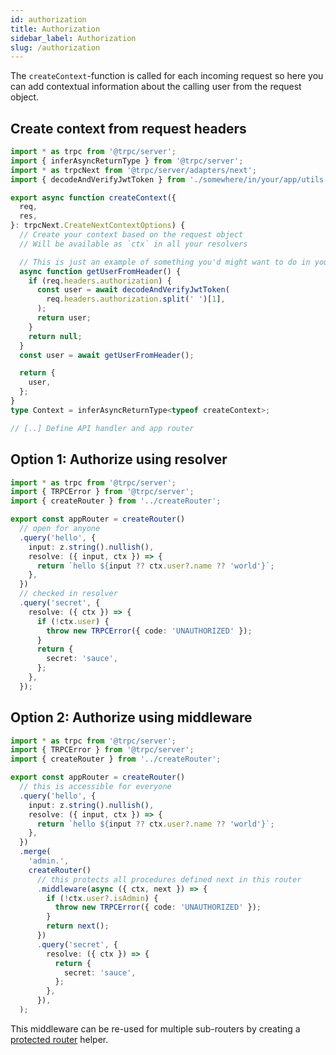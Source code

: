 ```yaml
---
id: authorization
title: Authorization
sidebar_label: Authorization
slug: /authorization
---
```


The `createContext`-function is called for each incoming request so here you can add contextual information about the calling user from the request object.

## Create context from request headers

```ts title='server/context.ts'
import * as trpc from '@trpc/server';
import { inferAsyncReturnType } from '@trpc/server';
import * as trpcNext from '@trpc/server/adapters/next';
import { decodeAndVerifyJwtToken } from './somewhere/in/your/app/utils';

export async function createContext({
  req,
  res,
}: trpcNext.CreateNextContextOptions) {
  // Create your context based on the request object
  // Will be available as `ctx` in all your resolvers

  // This is just an example of something you'd might want to do in your ctx fn
  async function getUserFromHeader() {
    if (req.headers.authorization) {
      const user = await decodeAndVerifyJwtToken(
        req.headers.authorization.split(' ')[1],
      );
      return user;
    }
    return null;
  }
  const user = await getUserFromHeader();

  return {
    user,
  };
}
type Context = inferAsyncReturnType<typeof createContext>;

// [..] Define API handler and app router
```

## Option 1: Authorize using resolver

```ts title='server/routers/_app.ts'
import * as trpc from '@trpc/server';
import { TRPCError } from '@trpc/server';
import { createRouter } from '../createRouter';

export const appRouter = createRouter()
  // open for anyone
  .query('hello', {
    input: z.string().nullish(),
    resolve: ({ input, ctx }) => {
      return `hello ${input ?? ctx.user?.name ?? 'world'}`;
    },
  })
  // checked in resolver
  .query('secret', {
    resolve: ({ ctx }) => {
      if (!ctx.user) {
        throw new TRPCError({ code: 'UNAUTHORIZED' });
      }
      return {
        secret: 'sauce',
      };
    },
  });
```

## Option 2: Authorize using middleware

```ts title='server/routers/_app.ts'
import * as trpc from '@trpc/server';
import { TRPCError } from '@trpc/server';
import { createRouter } from '../createRouter';

export const appRouter = createRouter()
  // this is accessible for everyone
  .query('hello', {
    input: z.string().nullish(),
    resolve: ({ input, ctx }) => {
      return `hello ${input ?? ctx.user?.name ?? 'world'}`;
    },
  })
  .merge(
    'admin.',
    createRouter()
      // this protects all procedures defined next in this router
      .middleware(async ({ ctx, next }) => {
        if (!ctx.user?.isAdmin) {
          throw new TRPCError({ code: 'UNAUTHORIZED' });
        }
        return next();
      })
      .query('secret', {
        resolve: ({ ctx }) => {
          return {
            secret: 'sauce',
          };
        },
      }),
  );
```

This middleware can be re-used for multiple sub-routers by creating a [protected router](../server/middlewares.md#createprotectedrouter-helper) helper.
